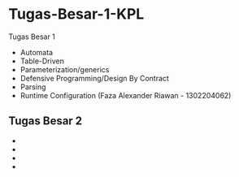 # Tugas-Besar-1-KPL
Tugas Besar 1
- Automata
- Table-Driven
- Parameterization/generics
- Defensive Programming/Design By Contract
- Parsing
- Runtime Configuration (Faza Alexander Riawan - 1302204062)

Tugas Besar 2
-
-
-
-
-

